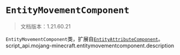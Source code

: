 # `EntityMovementComponent`

> 文档版本：1.21.60.21

`EntityMovementComponent`类，扩展自[`EntityAttributeComponent`](./entityattributecomponent.md)。script_api.mojang-minecraft.entitymovementcomponent.description
